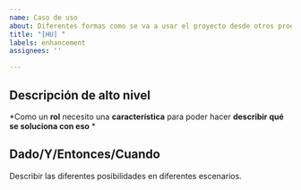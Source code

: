 ```yaml
---
name: Caso de uso
about: Diferentes formas como se va a usar el proyecto desde otros programas
title: "[HU] "
labels: enhancement
assignees: ''

---
```


## Descripción de alto nivel

*Como un **rol** necesito una **característica** para poder hacer **describir qué se soluciona con eso** *

## Dado/Y/Entonces/Cuando

Describir las diferentes posibilidades en diferentes escenarios.
